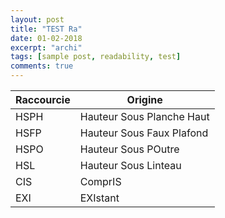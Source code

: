 ```yaml
---
layout: post
title: "TEST Ra"
date: 01-02-2018
excerpt: "archi"
tags: [sample post, readability, test]
comments: true
---
```


Raccourcie | Origine
-----------|-----------
HSPH | Hauteur Sous Planche Haut
HSFP | Hauteur Sous Faux Plafond
HSPO | Hauteur Sous POutre
HSL | Hauteur Sous Linteau
CIS | ComprIS
EXI | EXIstant

